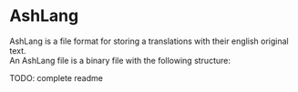 # AshLang
AshLang is a file format for storing a translations with their english original text.\
An AshLang file is a binary file with the following structure:

TODO: complete readme